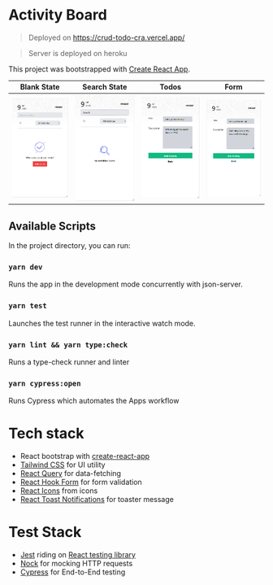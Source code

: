 # Activity Board

> Deployed on https://crud-todo-cra.vercel.app/

> Server is deployed on heroku

This project was bootstrapped with [Create React App](https://github.com/facebook/create-react-app).

| Blank State                      | Search State                       | Todos                      | Form                             |
| -------------------------------- | ---------------------------------- | -------------------------- | -------------------------------- |
| ![blank](assets/blank-state.png) | ![search](assets/search-state.png) | ![todos](assets/todos.png) | ![form](assets/create-todos.png) |

## Available Scripts

In the project directory, you can run:

### `yarn dev`

Runs the app in the development mode concurrently with json-server.

### `yarn test`

Launches the test runner in the interactive watch mode.

### `yarn lint && yarn type:check`

Runs a type-check runner and linter

### `yarn cypress:open`

Runs Cypress which automates the Apps workflow

# Tech stack

- React bootstrap with [create-react-app](https://create-react-app.dev/)
- [Tailwind CSS](https://tailwindcss.com/) for UI utility
- [React Query](https://react-query.tanstack.com/) for data-fetching
- [React Hook Form](https://react-hook-form.com/) for form validation
- [React Icons](https://react-icons.github.io/react-icons/) from icons
- [React Toast Notifications](https://www.npmjs.com/package/react-toast-notifications) for toaster message

# Test Stack

- [Jest](https://jestjs.io/) riding on [React testing library](https://testing-library.com/docs/react-testing-library/intro/)
- [Nock](https://www.npmjs.com/package/nock) for mocking HTTP requests
- [Cypress](https://www.cypress.io/) for End-to-End testing
